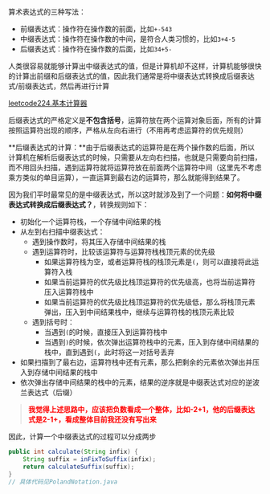 算术表达式的三种写法：

- 前缀表达式：操作符在操作数的前面，比如`+-543`
- 中缀表达式：操作符在操作数的中间，是符合人类习惯的，比如`3+4-5`
- 后缀表达式：操作符在操作数的后面，比如`34+5-`

人类很容易就能够计算出中缀表达式的值，但是计算机却不这样，计算机能够很快的计算出前缀和后缀表达式的值，因此我们通常是将中缀表达式转换成后缀表达式/前缀表达式，然后再进行计算

[leetcode224.基本计算器](https://leetcode-cn.com/problems/basic-calculator/)

后缀表达式的严格定义是**不包含括号**，运算符放在两个运算对象后面，所有的计算按照运算符出现的顺序，严格从左向右进行（不用再考虑运算符的优先规则）

**后缀表达式的计算：**由于后缀表达式的运算符是在两个操作数的后面，所以计算机在解析后缀表达式的时候，只需要从左向右扫描，也就是只需要向前扫描，而不用回头扫描，遇到运算符就将运算符放在前面两个运算符中间（这里先不考虑乘方类似的单目运算），一直运算到最右边的运算符，那么就能得到结果了。

因为我们平时最常见的是中缀表达式，所以这时就涉及到了一个问题：**如何将中缀表达式转换成后缀表达式？**，转换规则如下：

- 初始化一个运算符栈，一个存储中间结果的栈
- 从左到右扫描中缀表达式：
  - 遇到操作数时，将其压入存储中间结果的栈
  - 遇到运算符时，比较该运算符与运算符栈栈顶元素的优先级
    - 如果运算符栈为空，或者运算符栈的栈顶元素是`(`，则可以直接将此运算符入栈
    - 如果当前运算符的优先级比栈顶运算符的优先级高，也将当前运算符压入运算符栈中
    - 如果当前运算符的优先级比栈顶运算符的优先级低，那么将栈顶元素弹出，压入到中间结果栈中，继续与运算符栈的栈顶元素比较
  - 遇到括号时：
    - 当遇到`(`的时候，直接压入到运算符栈中
    - 当遇到`)`的时候，依次弹出运算符栈中的元素，压入到存储中间结果的栈中，直到遇到`(`，此时将这一对括号丢弃
- 如果扫描到了最右边，运算符栈中还有元素，那么把剩余的元素依次弹出并压入到存储中间结果的栈中
- 依次弹出存储中间结果的栈中的元素，结果的逆序就是中缀表达式对应的逆波兰表达式（后缀）



> **<font color=red>我觉得上述思路中，应该把负数看成一个整体，比如-2+1，他的后缀表达式是2-1+，看成整体目前我还没有写出来</font>**



因此，计算一个中缀表达式的过程可以分成两步

```java
public int calculate(String infix) {
    String suffix = inFixToSuffix(infix);
    return calculateSuffix(suffix);
}
// 具体代码见PolandNotation.java
```



